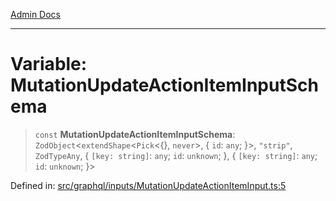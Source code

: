 [Admin Docs](/)

***

# Variable: MutationUpdateActionItemInputSchema

> `const` **MutationUpdateActionItemInputSchema**: `ZodObject`\<`extendShape`\<`Pick`\<\{\}, `never`\>, \{ `id`: `any`; \}\>, `"strip"`, `ZodTypeAny`, \{ `[key: string]`: `any`;  `id`: `unknown`; \}, \{ `[key: string]`: `any`;  `id`: `unknown`; \}\>

Defined in: [src/graphql/inputs/MutationUpdateActionItemInput.ts:5](https://github.com/NishantSinghhhhh/talawa-api/blob/502aef4080ad9777c9b76e051d199e7a956ceecc/src/graphql/inputs/MutationUpdateActionItemInput.ts#L5)
